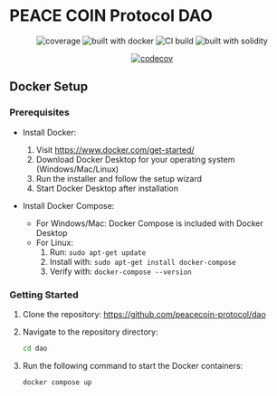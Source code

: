 # PEACE COIN Protocol DAO

<div align="center">

![coverage](https://img.shields.io/badge/coverage-90%25-brightgreen)
![built with docker](https://img.shields.io/badge/built%20with-docker-blue)
![CI build](https://img.shields.io/badge/CI%20build-passing-brightgreen)
![built with solidity](https://img.shields.io/badge/built%20with-solidity-blue)

[![codecov](https://codecov.io/gh/peacecoin-protocol/dao/branch/main/graph/badge.svg)](https://codecov.io/gh/peacecoin-protocol/dao)

</div>

## Docker Setup

### Prerequisites

- Install Docker:

  1. Visit https://www.docker.com/get-started/
  2. Download Docker Desktop for your operating system (Windows/Mac/Linux)
  3. Run the installer and follow the setup wizard
  4. Start Docker Desktop after installation

- Install Docker Compose:
  - For Windows/Mac: Docker Compose is included with Docker Desktop
  - For Linux:
    1. Run: `sudo apt-get update`
    2. Install with: `sudo apt-get install docker-compose`
    3. Verify with: `docker-compose --version`

### Getting Started

1. Clone the repository:
   https://github.com/peacecoin-protocol/dao

2. Navigate to the repository directory:

   ```bash
   cd dao
   ```

3. Run the following command to start the Docker containers:
   ```bash
   docker compose up
   ```
